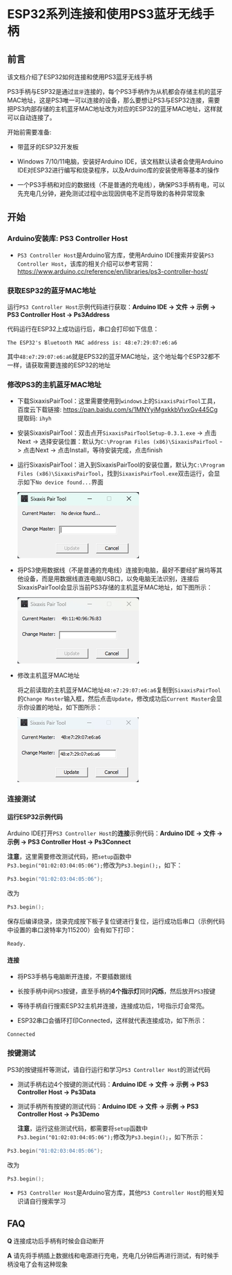 # ESP32系列连接和使用PS3蓝牙无线手柄

## 前言

该文档介绍了ESP32如何连接和使用PS3蓝牙无线手柄

PS3手柄与ESP32是通过`蓝牙`连接的，每个PS3手柄作为从机都会存储主机的蓝牙MAC地址，这是PS3唯一可以连接的设备，那么要想让PS3与ESP32连接，需要把PS3内部存储的主机蓝牙MAC地址改为对应的ESP32的蓝牙MAC地址，这样就可以自动连接了。

开始前需要准备:

- 带蓝牙的ESP32开发板

- Windows 7/10/11电脑，安装好Arduino IDE，该文档默认读者会使用Arduino IDE对ESP32进行编写和烧录程序，以及Arduino库的安装使用等基本的操作

- 一个PS3手柄和对应的数据线（不是普通的充电线），确保PS3手柄有电，可以先充电几分钟，避免测试过程中出现因供电不足而导致的各种异常现象

## 开始

### Arduino安装库: PS3 Controller Host

- `PS3 Controller Host`是Arduino官方库，使用Arduino IDE搜索并安装`PS3 Controller Host`，该库的相关介绍可以参考官网：<https://www.arduino.cc/reference/en/libraries/ps3-controller-host/>

### 获取ESP32的蓝牙MAC地址

运行`PS3 Controller Host`示例代码进行获取：**Arduino IDE -> 文件 -> 示例 -> PS3 Controller Host -> Ps3Address**

代码运行在ESP32上成功运行后，串口会打印如下信息：

```text
The ESP32's Bluetooth MAC address is: 48:e7:29:07:e6:a6
```

其中`48:e7:29:07:e6:a6`就是EPS32的蓝牙MAC地址，这个地址每个ESP32都不一样，请获取需要连接的ESP32的地址

### 修改PS3的主机蓝牙MAC地址

- 下载SixaxisPairTool：这里需要使用到`windows`上的`SixaxisPairTool`工具，百度云下载链接: <https://pan.baidu.com/s/1MNYyiMgxkkbVIvxGv445Cg> 提取码: `ihyh`

- 安装SixaxisPairTool：双击点开`SixaxisPairToolSetup-0.3.1.exe` -> 点击Next -> 选择安装位置：默认为`C:\Program Files (x86)\SixaxisPairTool` -> 点击Next -> 点击Install，等待安装完成，点击finish

- 运行SixaxisPairTool：进入到SixaxisPairTool的安装位置，默认为`C:\Program Files (x86)\SixaxisPairTool`，找到`SixaxisPairTool.exe`双击运行，会显示如下`No device found...`界面

  ![esp32/sixaxis_pair_tool_no_device_found.png](esp32/sixaxis_pair_tool_no_device_found.png)

- 将PS3使用数据线（不是普通的充电线）连接到电脑，最好不要经扩展坞等其他设备，而是用数据线直连电脑USB口，以免电脑无法识别，连接后SixaxisPairTool会显示当前PS3存储的主机蓝牙MAC地址，如下图所示：
  
  ![esp32/sixaxis_pair_tool_device_connected.png](esp32/sixaxis_pair_tool_device_connected.png)

- 修改主机蓝牙MAC地址

  将之前读取的主机蓝牙MAC地址`48:e7:29:07:e6:a6`复制到`SixaxisPairTool`的`Change Master`输入框，然后点击`Update`，修改成功后`Current Master`会显示你设置的地址，如下图所示：

  ![esp32/sixaxis_pair_tool_change_master.png](esp32/sixaxis_pair_tool_change_master.png)

### 连接测试

#### 运行ESP32示例代码

Arduino IDE打开`PS3 Controller Host`的**连接**示例代码：**Arduino IDE -> 文件 -> 示例 -> PS3 Controller Host -> Ps3Connect**

**注意**，这里需要修改测试代码，把`setup`函数中`Ps3.begin("01:02:03:04:05:06");`修改为`Ps3.begin();`，如下：

```c++
Ps3.begin("01:02:03:04:05:06");
```

改为

```c++
Ps3.begin();
```

保存后编译烧录，烧录完成按下板子复位键进行复位，运行成功后串口（示例代码中设置的串口波特率为115200）会有如下打印：

```text
Ready.
```

#### 连接

- 将PS3手柄与电脑断开连接，不要插数据线

- 长按手柄中间`PS3`按键，直至手柄的**4个指示灯**同时**闪烁**，然后放开`PS3`按键

- 等待手柄自行搜索ESP32主机并连接，连接成功后，1号指示灯会常亮。

- ESP32串口会循环打印Connected，这样就代表连接成功，如下所示：

```text
Connected
```

### 按键测试

PS3的按键摇杆等测试，请自行运行和学习`PS3 Controller Host`的测试代码

- 测试手柄右边4个按键的测试代码：**Arduino IDE -> 文件 -> 示例 -> PS3 Controller Host -> Ps3Data**

- 测试手柄所有按键的测试代码：**Arduino IDE -> 文件 -> 示例 -> PS3 Controller Host -> Ps3Demo**

  **注意**，运行这些测试代码，都需要将`setup`函数中`Ps3.begin("01:02:03:04:05:06");`修改为`Ps3.begin();`，如下所示：

```c++
Ps3.begin("01:02:03:04:05:06");
```

  改为

```c++
Ps3.begin();
```

- `PS3 Controller Host`是Arduino官方库，其他`PS3 Controller Host`的相关知识请自行搜索学习

## FAQ

**Q** 连接成功后手柄有时候会自动断开

**A** 请先将手柄插上数据线和电源进行充电，充电几分钟后再进行测试，有时候手柄没电了会有这种现象
